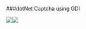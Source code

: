 ###dotNet Captcha using GDI


![](https://i.gyazo.com/4301d41a8cb1cd1058d140d6b12a0900.png)![](https://i.gyazo.com/190df2e6116e743bf0c699dbff564eef.png)

